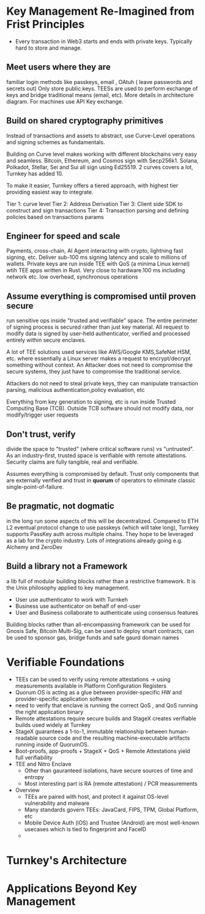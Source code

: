 # Key Management Re-Imagined from Frist Principles

- Every transaction in Web3 starts and ends with private keys. Typically hard to store and manage.

## Meet users where they are

familiar login methods like passkeys, email , OAtuh ( leave passwords and secrets out)
Only store public keys. TEESs are used to perform exchange of keys and bridge traditional means (email, etc).
More details in architecture diagram. For machines use API Key exchange.

## Build on shared cryptography primitives

Instead of transactions and assets to abstract, use Curve-Level
operations and signing schemes as fundamentals.

Building on Curve level makes working with different blockchains very easy and seamless.
Bitcoin, Ethereum, and Cosmos sign with Secp256k1. Solana, Polkadot, Stellar, Sei and Sui all sign using Ed25519.
2 curves covers a lot, Turnkey has added 10.

To make it easier, Turnkey offers a tiered approach, with highest tier providing easiest way to integrate.

Tier 1: curve level
Tier 2: Address Derivation
Tier 3: Client side SDK to construct and sign transactions
Tier 4: Transaction parsing and defining policies based on transactions params

## Engineer for speed and scale

Payments, cross-chain, AI Agent interacting with crypto, lightning fast signing,
etc. Deliver sub-100 ms signing latency and scale to millions of wallets.
Private keys are run inside TEE with QoS (a minima Linux kernel) wtih TEE apps written in Rust. Very close to
hardware.100 ms including network etc. low overhead, synchronous operations

## Assume everything is compromised until proven secure

run sensitive ops inside "trusted and verifiable" space. The
entire perimeter of signing process is secured rather than just key material. All request to modify data is signed
by
user-held authenticator, verified and processed entirely within secure enclaves.

A lot of TEE solutions used services like AWS/Google KMS,SafeNet HSM, etc. where essentially a Linux server makes
a request to encrypt/decrypt something without context. An Attacker does not need to compromise the secure
systems, they just have to compromise the traditional service.

Attackers do not need to steal private keys, they can manipulate transaction parsing, malicious
authentication,policy evaluation, etc

Everything from key generation to signing, etc is run inside Trusted Computing Base (TCB). Outside TCB software
should not modify data, nor modify/trigger user requests

## Don't trust, verify

divide the space to "trusted" (where critical software runs) vs "untrusted". As an
industry-first, trusted space is verifiable with remote attestations. Security claims are fully tangible, real and
verifiable.

Assumes everything is compromised by default. Trust only components that are externally verified and trust in **quorum**
of operators to eliminate classic single-point-of-failure.

## Be pragmatic, not dogmatic

in the long run some aspects of this will be decentralized. Compared to ETH L2 eventual protocol change to use
passkeys (which will take long),
Turnkey supports PassKey auth across multiple chains. They hope to be leveraged as a lab for the crypto industry. Lots
of integrations already going e.g. Alchemy and ZeroDev

## Build a library not a Framework

a lib full of modular building blocks rather than a restrictive framework. It is
the Unix philosophy applied to key management.

- User use authenticator to work with Turnkeh
- Business use authenticator on behalf of end-user
- User and Business collaborate to authenticate using consensus features

Building blocks rather than all-encompassing framework can be used for Gnosis Safe, Bitcoin Multi-Sig,
can be used to deploy smart contracts, can be used to sponsor gas, bridge funds and safe gaurd domain names

# Verifiable Foundations

- TEEs can be used to verify using remote attestations -> using measurements available in
  Platform Configuration Registers
- Quorum OS is acting as a glue between provider-specific HW and provider-specific application software
- need to verify that enclave is running the correct QoS , and QoS running the right application binary
- Remote attestations require secure builds and StageX creates verifiable builds used widely at Turnkey
- StageX guarantees a 1-to-1, immutable relationship between human-readable source code and
  the resulting machine-executable artifacts running inside of QuorumOS.
- Boot-proofs, app-proofs + StageX + QoS + Remote Attestations yield full verifiability
- TEE and Nitro Enclave
    - Other than gauranteed isolations, have secure sources of time and entropy
    - Most interesting part is RA (remote attestation) / PCR measurements
- Overview
    - TEEs are paired with host, and protect it against OS-level vulnerability and malware
    - Many standards govern TEEs: JavaCard, FIPS, TPM, Global Platform, etc
    - Mobile Device Auth (iOS) and Trustee (Android) are most well-known usecases which is tied to
      fingerprint and FaceID
    -

# Turnkey's Architecture

# Applications Beyond Key Management

